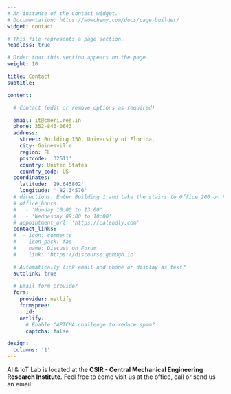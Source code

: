 ```yaml
---
# An instance of the Contact widget.
# Documentation: https://wowchemy.com/docs/page-builder/
widget: contact

# This file represents a page section.
headless: true

# Order that this section appears on the page.
weight: 10

title: Contact
subtitle:

content:

  # Contact (edit or remove options as required)

  email: it@cmeri.res.in
  phone: 352-846-0643
  address:
    street: Building 150, University of Florida,
    city: Gainesville
    region: FL
    postcode: '32611'
    country: United States
    country_code: US
  coordinates:
    latitude: '29.645802'
    longitude: '-82.34576'
  # directions: Enter Building 1 and take the stairs to Office 200 on Floor 2
  # office_hours:
  #   - 'Monday 10:00 to 13:00'
  #   - 'Wednesday 09:00 to 10:00'
  # appointment_url: 'https://calendly.com'
  contact_links:
  #  - icon: comments
  #    icon_pack: fas
  #    name: Discuss on Forum
  #    link: 'https://discourse.gohugo.io'

  # Automatically link email and phone or display as text?
  autolink: true
  
  # Email form provider
  form:
    provider: netlify
    formspree:
      id:
    netlify:
      # Enable CAPTCHA challenge to reduce spam?
      captcha: false

design:
  columns: '1'
---
```


AI & IoT Lab is located at the **CSIR - Central Mechanical Engineering Research Institute**.
Feel free to come visit us at the office, call or send us an email.